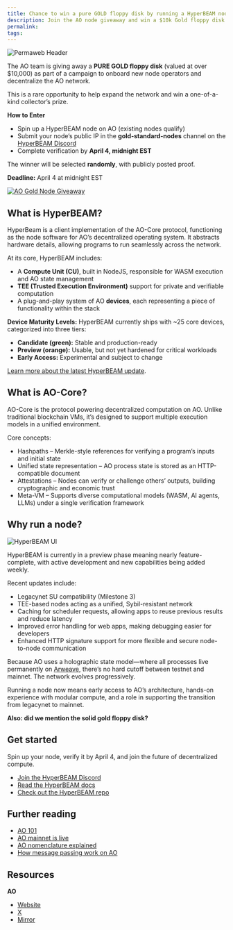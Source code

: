 ```yaml
---
title: Chance to win a pure GOLD floppy disk by running a HyperBEAM node
description: Join the AO node giveaway and win a $10k Gold floppy disk.
permalink: 
tags:
---
```


![Permaweb Header](/static/images/hyperbeam-gold-header.png)

The AO team is giving away a **PURE GOLD floppy disk** (valued at over $10,000) as part of a campaign to onboard new node operators and decentralize the AO network.

This is a rare opportunity to help expand the network and win a one-of-a-kind collector’s prize.

**How to Enter**

- Spin up a HyperBEAM node on AO (existing nodes qualify)
- Submit your node’s public IP in the **gold-standard-nodes** channel on the [HyperBEAM Discord](https://discord.gg/nYbkajGd)
- Complete verification by **April 4, midnight EST**

The winner will be selected **randomly**, with publicly posted proof.

**Deadline:** April 4 at midnight EST

<div class="tweet-container">
  <a href="https://x.com/aoTheComputer/status/1904613675652309138/video/1">
    <img src="/static/images/gold-tweet.png" alt="AO Gold Node Giveaway">
  </a>
</div>

## What is HyperBEAM?

HyperBeam is a client implementation of the AO-Core protocol, functioning as the node software for AO’s decentralized operating system. It abstracts hardware details, allowing programs to run seamlessly across the network.

At its core, HyperBEAM includes:

- A **Compute Unit (CU)**, built in NodeJS, responsible for WASM execution and AO state management
- **TEE (Trusted Execution Environment)** support for private and verifiable computation
- A plug-and-play system of AO **devices**, each representing a piece of functionality within the stack

**Device Maturity Levels:** HyperBEAM currently ships with ~25 core devices, categorized into three tiers:

- **Candidate (green):** Stable and production-ready
- **Preview (orange):** Usable, but not yet hardened for critical workloads
- **Early Access:** Experimental and subject to change

[Learn more about the latest HyperBEAM update](article/hyperbeam-milestone-3.md).

## What is AO-Core?

AO-Core is the protocol powering decentralized computation on AO. Unlike traditional blockchain VMs, it’s designed to support multiple execution models in a unified environment.

Core concepts:

- Hashpaths – Merkle-style references for verifying a program’s inputs and initial state
- Unified state representation – AO process state is stored as an HTTP-compatible document
- Attestations – Nodes can verify or challenge others’ outputs, building cryptographic and economic trust
- Meta-VM – Supports diverse computational models (WASM, AI agents, LLMs) under a single verification framework

## Why run a node?

![HyperBEAM UI](/static/images/hyperbeam-ui.png)

HyperBEAM is currently in a preview phase meaning nearly feature-complete, with active development and new capabilities being added weekly.

Recent updates include:

- Legacynet SU compatibility (Milestone 3)
- TEE-based nodes acting as a unified, Sybil-resistant network
- Caching for scheduler requests, allowing apps to reuse previous results and reduce latency
- Improved error handling for web apps, making debugging easier for developers
- Enhanced HTTP signature support for more flexible and secure node-to-node communication

Because AO uses a holographic state model—where all processes live permanently on [Arweave](reference/arweave.md), there’s no hard cutoff between testnet and mainnet. The network evolves progressively.

Running a node now means early access to AO’s architecture, hands-on experience with modular compute, and a role in supporting the transition from legacynet to mainnet.

**Also: did we mention the solid gold floppy disk?**

## Get started

Spin up your node, verify it by April 4, and join the future of decentralized compute.

- [Join the HyperBEAM Discord](https://discord.gg/AU2XCabRpb)
- [Read the HyperBEAM docs](https://permaweb.github.io/HyperBEAM/)
- [Check out the HyperBEAM repo](https://github.com/permaweb/HyperBEAM)

## Further reading

- [AO 101](reference/ao.md)
- [AO mainnet is live](ao-mainnet-live.md)
- [AO nomenclature explained](ao-nomenclature.md)
- [How message passing work on AO](ao-message-passing-explained.md)

## Resources

**AO**

- [Website](https://ao.arweave.net/)
- [X](https://x.com/aoTheComputer)
- [Mirror](https://mirror.xyz/0x1EE4bE8670E8Bd7E9E2E366F530467030BE4C840)
